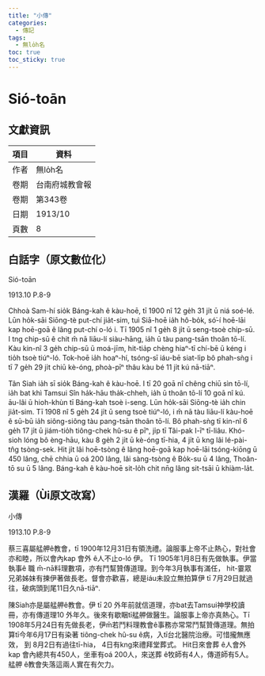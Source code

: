 ```yaml
---
title: "小傳"
categories:
  - 傳記
tags:
  - 無lo̍h名
toc: true
toc_sticky: true
---
```


# Sió-toān

## 文獻資訊

| 項目 | 資料 |
|---|---|
| 作者 | 無lo̍h名 |
| 卷期 | 台南府城教會報 |
| 卷期 | 第343卷 |
| 日期 | 1913/10 |
| 頁數 | 8 |

## 白話字（原文數位化）

Sió-toān

1913.10 P.8-9

Chhoà Sam-hí sio̍k Báng-kah ê kàu-hoē, tī 1900 nî 12 ge̍h 31 ji̍t ū niá soé-lé. Lūn ho̍k-sāi Siōng-tè put-chí jia̍t-sim, tuì Siā-hoē ia̍h hô-bo̍k, só͘-í hoē-lāi kap hoē-goā ê lâng put-chí o-ló i. Tī 1905 nî 1 ge̍h 8 ji̍t ū seng-tsoè chip-sū. I tng chip-sū ê chit m̄ nā liāu-lí siàu-hāng, ia̍h ū tàu pang-tsān thoân tō-lí. Kàu kin-nî 3 ge̍h chip-sū ū moá-jīm, hit-tia̍p chèng hiaⁿ-tī chí-bē ū kéng i tio̍h tsoè tiúⁿ-ló. Tok-hoē ia̍h hoaⁿ-hí, tsóng-sī iáu-bē siat-li̍p bô phah-sǹg i tī 7 ge̍h 29 ji̍t chiū kè-óng, phoà-pīⁿ thâu kàu bé 11 ji̍t kú nā-tiāⁿ.

Tân Siah ia̍h sī sio̍k Báng-kah ê kàu-hoē. I tī 20 goā nî chêng chiū sìn tō-lí, ia̍h bat khì Tamsui Sîn ha̍k-hāu tha̍k-chheh, ia̍h ū thoân tō-lí 10 goā nî kú. āu-lâi ū hioh-khùn tī Báng-kah tsoè i-seng. Lūn ho̍k-sāi Siōng-tè ia̍h chin jia̍t-sim. Tī 1908 nî 5 ge̍h 24 ji̍t ū seng tsoè tiúⁿ-ló, i m̄ nā tàu liāu-lí kàu-hoē ê sū-bū ia̍h siông-siông tàu pang-tsān thoân tō-lí. Bô phah-sǹg tī kin-nî 6 ge̍h 17 ji̍t ū jiám-tio̍h tiông-chek hû-su ê pīⁿ, ji̍p tī Tâi-pak I-īⁿ tī-liâu. Khó-sioh lóng bô èng-hāu, kàu 8 ge̍h 2 ji̍t ū kè-óng tī-hia, 4 ji̍t ū kng lâi lé-pài-tn̂g tsòng-sek. Hit ji̍t lâi hoē-tsòng ê lâng hoē-goā kap hoē-lāi tsóng-kiōng ū 450 lâng, chē chhia ū oá 200 lâng, lâi sàng-tsòng ê Bo̍k-su ū 4 lâng, Thoân-tō su ū 5 lâng. Báng-kah ê kàu-hoē sit-lo̍h chit nn̄g lâng sit-tsāi ū khiàm-la̍t.

## 漢羅（Ùi原文改寫）

小傳

1913.10 P.8-9

蔡三喜屬艋舺ê教會，tī 1900年12月31日有領洗禮。論服事上帝不止熱心，對社會亦和睦，所以會內kap 會外 ê人不止o-ló 伊。 Tī 1905年1月8日有先做執事。伊當執事ê 職 m̄-nā料理數項，亦有鬥幫贊傳道理。到今年3月執事有滿任， hit-霎眾兄弟姊妹有揀伊著做長老。督會亦歡喜，總是iáu未設立無拍算伊 tī 7月29日就過往，破病頭到尾11日久nā-tiāⁿ.

陳Siah亦是屬艋舺ê教會。伊 tī 20 外年前就信道理，亦bat去Tamsui神學校讀冊，亦有傳道理10 外年久。後來有歇睏tī艋舺做醫生。論服事上帝亦真熱心。Tī 1908年5月24日有先做長老，伊m̄若鬥料理教會ê事務亦常常鬥幫贊傳道理。無拍算tī今年6月17日有染著 tiông-chek hû-su ê病，入tī台北醫院治療。可惜攏無應效， 到 8月2日有過往tī-hia， 4日有kng來禮拜堂葬式。 Hit日來會葬 ê人會外 kap 會內總共有450人，坐車有oá 200人，來送葬 ê牧師有4人，傳道師有5人。艋舺 ê教會失落這兩人實在有欠力。

